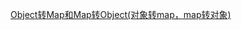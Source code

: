

<a href="https://blog.csdn.net/qq_38377774/article/details/90020343" target="_blank">Object转Map和Map转Object(对象转map，map转对象)</a>
